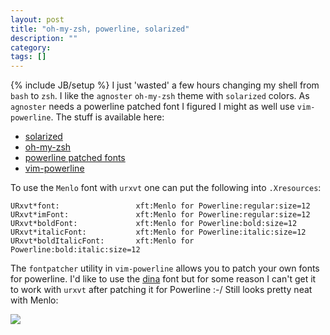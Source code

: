 ```yaml
---
layout: post
title: "oh-my-zsh, powerline, solarized"
description: ""
category: 
tags: []
---
```

{% include JB/setup %}
I just 'wasted' a few hours changing my shell from ```bash``` to ```zsh```. I
like the ```agnoster``` ```oh-my-zsh``` theme with ```solarized``` colors.
As ```agnoster``` needs a powerline patched font I figured I might
as well use ```vim-powerline```. The stuff is available here:

- [solarized](http://ethanschoonover.com/solarized)
- [oh-my-zsh](https://github.com/robbyrussell/oh-my-zsh)
- [powerline patched fonts](https://gist.github.com/1595572)
- [vim-powerline](https://github.com/Lokaltog/vim-powerline)

To use the ```Menlo``` font with ```urxvt``` one can put the following into
```.Xresources```:


    URxvt*font:                 xft:Menlo for Powerline:regular:size=12
    URxvt*imFont:               xft:Menlo for Powerline:regular:size=12
    URxvt*boldFont:             xft:Menlo for Powerline:bold:size=12
    URxvt*italicFont:           xft:Menlo for Powerline:italic:size=12
    URxvt*boldItalicFont:       xft:Menlo for Powerline:bold:italic:size=12

The ```fontpatcher``` utility in ```vim-powerline``` allows you to patch your own fonts for powerline. I'd like to use the
[dina](http://www.donationcoder.com/Software/Jibz/Dina/) font but for some
reason I can't get it to work with ```urxvt``` after patching it for Powerline :-/ Still looks pretty neat with Menlo:

![](images/zsh_powerline.png)


